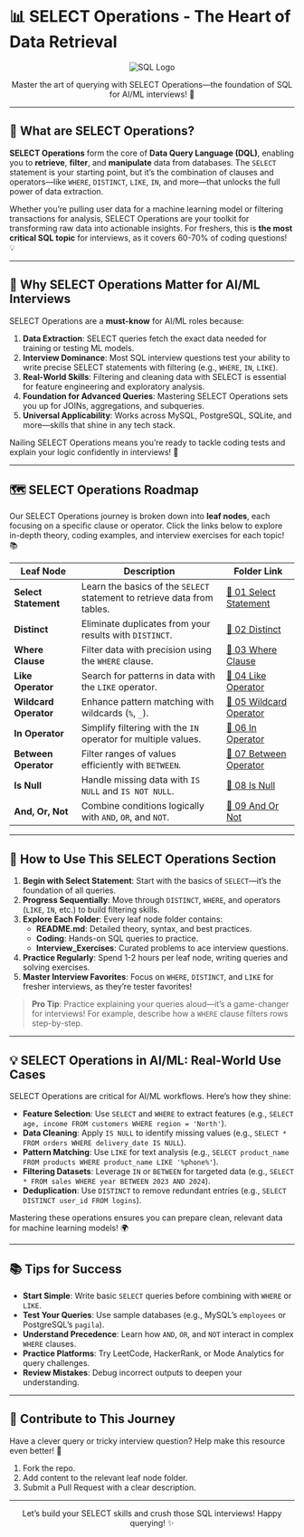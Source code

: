 # 📊 SELECT Operations - The Heart of Data Retrieval

<div align="center">
  <img src="https://img.shields.io/badge/SQL-4479A1?style=for-the-badge&logo=postgresql&logoColor=white" alt="SQL Logo" />
</div>

<p align="center">Master the art of querying with SELECT Operations—the foundation of SQL for AI/ML interviews! 🚀</p>

---

## 🌟 What are SELECT Operations?

**SELECT Operations** form the core of **Data Query Language (DQL)**, enabling you to **retrieve**, **filter**, and **manipulate** data from databases. The `SELECT` statement is your starting point, but it’s the combination of clauses and operators—like `WHERE`, `DISTINCT`, `LIKE`, `IN`, and more—that unlocks the full power of data extraction.

Whether you’re pulling user data for a machine learning model or filtering transactions for analysis, SELECT Operations are your toolkit for transforming raw data into actionable insights. For freshers, this is **the most critical SQL topic** for interviews, as it covers 60-70% of coding questions! 💡

---

## 🎯 Why SELECT Operations Matter for AI/ML Interviews

SELECT Operations are a **must-know** for AI/ML roles because:

1. **Data Extraction**: SELECT queries fetch the exact data needed for training or testing ML models.
2. **Interview Dominance**: Most SQL interview questions test your ability to write precise SELECT statements with filtering (e.g., `WHERE`, `IN`, `LIKE`).
3. **Real-World Skills**: Filtering and cleaning data with SELECT is essential for feature engineering and exploratory analysis.
4. **Foundation for Advanced Queries**: Mastering SELECT Operations sets you up for JOINs, aggregations, and subqueries.
5. **Universal Applicability**: Works across MySQL, PostgreSQL, SQLite, and more—skills that shine in any tech stack.

Nailing SELECT Operations means you’re ready to tackle coding tests and explain your logic confidently in interviews! 🌟

---

## 🗺️ SELECT Operations Roadmap

Our SELECT Operations journey is broken down into **leaf nodes**, each focusing on a specific clause or operator. Click the links below to explore in-depth theory, coding examples, and interview exercises for each topic! 📚

| Leaf Node | Description | Folder Link |
|-----------|-------------|-------------|
| **Select Statement** | Learn the basics of the `SELECT` statement to retrieve data from tables. | [📂 01 Select Statement](./01%20Select%20Statement) |
| **Distinct** | Eliminate duplicates from your results with `DISTINCT`. | [📂 02 Distinct](./02%20Distinct) |
| **Where Clause** | Filter data with precision using the `WHERE` clause. | [📂 03 Where Clause](./03%20Where%20Clause) |
| **Like Operator** | Search for patterns in data with the `LIKE` operator. | [📂 04 Like Operator](./04%20Like%20Operator) |
| **Wildcard Operator** | Enhance pattern matching with wildcards (`%`, `_`). | [📂 05 Wildcard Operator](./05%20Wildcard%20Operator) |
| **In Operator** | Simplify filtering with the `IN` operator for multiple values. | [📂 06 In Operator](./06%20In%20Operator) |
| **Between Operator** | Filter ranges of values efficiently with `BETWEEN`. | [📂 07 Between Operator](./07%20Between%20Operator) |
| **Is Null** | Handle missing data with `IS NULL` and `IS NOT NULL`. | [📂 08 Is Null](./08%20Is%20Null) |
| **And, Or, Not** | Combine conditions logically with `AND`, `OR`, and `NOT`. | [📂 09 And Or Not](./09%20And,%20Or,%20Not) |

---

## 🚀 How to Use This SELECT Operations Section

1. **Begin with Select Statement**: Start with the basics of `SELECT`—it’s the foundation of all queries.
2. **Progress Sequentially**: Move through `DISTINCT`, `WHERE`, and operators (`LIKE`, `IN`, etc.) to build filtering skills.
3. **Explore Each Folder**: Every leaf node folder contains:
   - **README.md**: Detailed theory, syntax, and best practices.
   - **Coding**: Hands-on SQL queries to practice.
   - **Interview_Exercises**: Curated problems to ace interview questions.
4. **Practice Regularly**: Spend 1-2 hours per leaf node, writing queries and solving exercises.
5. **Master Interview Favorites**: Focus on `WHERE`, `DISTINCT`, and `LIKE` for fresher interviews, as they’re tester favorites!

> **Pro Tip**: Practice explaining your queries aloud—it’s a game-changer for interviews! For example, describe how a `WHERE` clause filters rows step-by-step.

---

## 💡 SELECT Operations in AI/ML: Real-World Use Cases

SELECT Operations are critical for AI/ML workflows. Here’s how they shine:

- **Feature Selection**: Use `SELECT` and `WHERE` to extract features (e.g., `SELECT age, income FROM customers WHERE region = 'North'`).
- **Data Cleaning**: Apply `IS NULL` to identify missing values (e.g., `SELECT * FROM orders WHERE delivery_date IS NULL`).
- **Pattern Matching**: Use `LIKE` for text analysis (e.g., `SELECT product_name FROM products WHERE product_name LIKE '%phone%'`).
- **Filtering Datasets**: Leverage `IN` or `BETWEEN` for targeted data (e.g., `SELECT * FROM sales WHERE year BETWEEN 2023 AND 2024`).
- **Deduplication**: Use `DISTINCT` to remove redundant entries (e.g., `SELECT DISTINCT user_id FROM logins`).

Mastering these operations ensures you can prepare clean, relevant data for machine learning models! 🌍

---

## 📚 Tips for Success

- **Start Simple**: Write basic `SELECT` queries before combining with `WHERE` or `LIKE`.
- **Test Your Queries**: Use sample databases (e.g., MySQL’s `employees` or PostgreSQL’s `pagila`).
- **Understand Precedence**: Learn how `AND`, `OR`, and `NOT` interact in complex `WHERE` clauses.
- **Practice Platforms**: Try LeetCode, HackerRank, or Mode Analytics for query challenges.
- **Review Mistakes**: Debug incorrect outputs to deepen your understanding.

---

## 🤝 Contribute to This Journey

Have a clever query or tricky interview question? Help make this resource even better! 🌟
1. Fork the repo.
2. Add content to the relevant leaf node folder.
3. Submit a Pull Request with a clear description.

---

<div align="center">
  <p>Let’s build your SELECT skills and crush those SQL interviews! Happy querying! ✨</p>
</div>